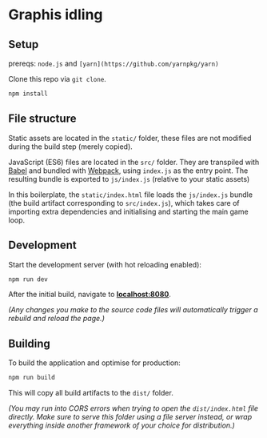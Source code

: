 # Graphis idling

## Setup

prereqs: `node.js` and `[yarn](https://github.com/yarnpkg/yarn)`


Clone this repo via `git clone`.

```bash
npm install
```

## File structure

Static assets are located in the `static/` folder, these files are not modified
during the build step (merely copied).

JavaScript (ES6) files are located in the `src/` folder. They are transpiled
with [Babel](https://babeljs.io) and bundled with [Webpack](http://webpack.github.io), using `index.js` as the entry point. The resulting bundle is exported to `js/index.js` (relative to your static assets)

In this boilerplate, the `static/index.html` file loads the
`js/index.js` bundle (the build artifact corresponding to `src/index.js`), which takes care of importing extra dependencies and initialising and starting the main game loop.

## Development

Start the development server (with hot reloading enabled):

```bash
npm run dev
```

After the initial build, navigate to **[localhost:8080](http://localhost:8080)**.

*(Any changes you make to the source code files will automatically trigger a
rebuild and reload the page.)*

## Building

To build the application and optimise for production:

```bash
npm run build
```

This will copy all build artifacts to the `dist/` folder.

*(You may run into CORS errors when trying to open the `dist/index.html` file
directly. Make sure to serve this folder using a file server instead, or wrap
everything inside another framework of your choice for distribution.)*
